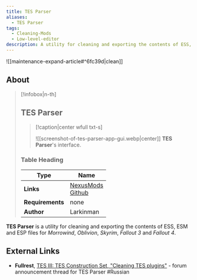 ```yaml
---
title: TES Parser
aliases:
  - TES Parser
tags:
  - Cleaning-Mods
  - Low-level-editor
description: A utility for cleaning and exporting the contents of ESS, ESM and ESP files for Morrowind, Oblivion, Skyrim, Fallout 3 and Fallout 4.
---
```


![[maintenance-expand-article#^6fc39d|clean]]

## About

> [!infobox|n-th]
> 
> ## TES Parser
> 
> > [!caption|center wfull txt-s]
> > 
> > ![[screenshot-of-tes-parser-app-gui.webp|center]]
> > **TES Parser**'s interface.
> 
> ### Table Heading
> 
> | Type | Name |
> | --- | --- |
> | **Links** | [NexusMods](https://www.nexusmods.com/morrowind/mods/52850)<br>[Github](https://github.com/Larkin-man/TES-parser) |
> | **Requirements** | none |
> | **Author** | Larkinman |

**TES Parser** is a utility for cleaning and exporting the contents of ESS, ESM and ESP files for _Morrowind_, _Oblivion_, _Skyrim_, _Fallout 3_ and _Fallout 4_.

## External Links

- **Fullrest**, [TES III: TES Construction Set, "Cleaning TES plugins"](https://www.fullrest.ru/forum/topic/41528-chistka-plaginov-tes/) - forum announcement thread for TES Parser #Russian